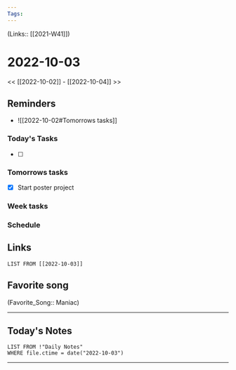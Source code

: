 ```yaml
---
Tags:
---
```

(Links:: [[2021-W41]])

# 2022-10-03
<< [[2022-10-02]] - [[2022-10-04]] >>

## Reminders
- ![[2022-10-02#Tomorrows tasks]]
### Today's Tasks
- [ ] 



### Tomorrows tasks
- [x] Start poster project
### Week tasks
### Schedule

## Links
```dataview
LIST FROM [[2022-10-03]]
```
## Favorite song
(Favorite_Song:: Maniac)
___
## Today's Notes
```dataview
LIST FROM !"Daily Notes"
WHERE file.ctime = date("2022-10-03")
```
___
